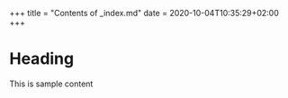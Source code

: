 +++
title = "Contents of _index.md"
date = 2020-10-04T10:35:29+02:00
+++

# Heading

This is sample content
